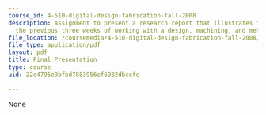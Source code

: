 ```yaml
---
course_id: 4-510-digital-design-fabrication-fall-2008
description: Assignment to present a research report that illustrates findings from
  the previous three weeks of working with a design, machining, and metal.
file_location: /coursemedia/4-510-digital-design-fabrication-fall-2008/22e4795e9bfbd7883956ef6982dbcefe_presentation.pdf
file_type: application/pdf
layout: pdf
title: Final Presentation
type: course
uid: 22e4795e9bfbd7883956ef6982dbcefe

---
```

None